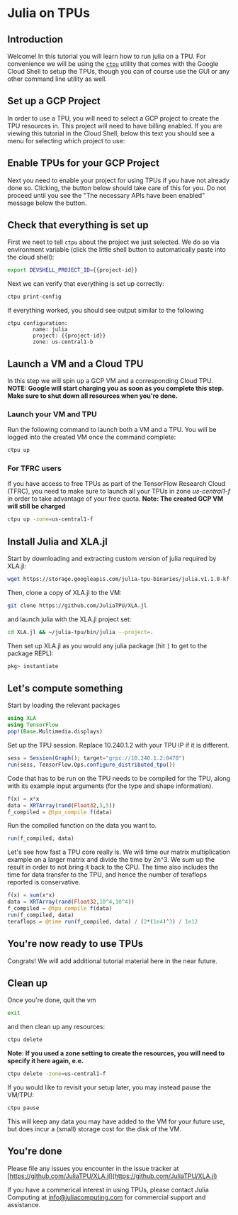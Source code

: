 # Julia on TPUs #

## Introduction ##

Welcome! In this tutorial you will learn how to run julia on a TPU.
For convenience we will be using the [`ctpu`](https://github.com/tensorflow/tpu/tree/master/tools/ctpu)
utility that comes with the Google Cloud Shell to setup the TPUs,
though you can of course use the GUI or any other command line utility
as well.

## Set up a GCP Project  ##

In order to use a TPU, you will need to select a GCP project to create the TPU resources in. This project will need to have billing enabled. If you are viewing this tutorial in the Cloud Shell, below this text you should see a menu for selecting which project to use:

<walkthrough-project-billing-setup permissions="tpu.nodes.create,compute.instances.create">
</walkthrough-project-billing-setup>

## Enable TPUs for your GCP Project ##
Next you need to enable your project for using TPUs if you have not already done so. Clicking, the button below should take care of this for you.
Do not proceed until you see the "The necessary APIs have been enabled" message below the button.

<walkthrough-enable-apis apis="tpu.googleapis.com">
</walkthrough-enable-apis>


## Check that everything is set up ##

First we neet to tell `ctpu` about the project we just selected. We do so via environment variable (click the little shell button to automatically paste into the cloud shell):
```bash
export DEVSHELL_PROJECT_ID={{project-id}}
```
Next we can verify that everything is set up correctly:
```bash
ctpu print-config
```


If everything worked, you should see output similar to the following

```
ctpu configuration:
        name: julia
        project: {{project-id}}
        zone: us-central1-b
```

## Launch a VM and a Cloud TPU ##

In this step we will spin up a GCP VM and a corresponding Cloud TPU. **NOTE: Google will start charging you as soon as you complete this step. Make sure to shut down all resources when you're done.**

### Launch your VM and TPU

Run the following command to launch both a VM and a TPU. You will be logged into the created VM once the command complete:
```bash
ctpu up
```

### For TFRC users

If you have access to free TPUs as part of the TensorFlow Research Cloud (TFRC), you need to make sure to launch all your TPUs in zone *us-central1-f* in order to take advantage of your free quota. **Note: The created GCP VM will still be charged**

```bash
ctpu up -zone=us-central1-f
```

## Install Julia and XLA.jl

Start by downloading and extracting custom version of julia required by XLA.jl:
```bash
wget https://storage.googleapis.com/julia-tpu-binaries/julia.v1.1.0-kf.tpu3.x86_64-linux-gnu.tar.gz && mkdir julia-tpu && tar -C julia-tpu -xzf julia.v1.1.0-kf.tpu3.x86_64-linux-gnu.tar.gz
```

Then, clone a copy of XLA.jl to the VM:
```bash
git clone https://github.com/JuliaTPU/XLA.jl
```

and launch julia with the XLA.jl project set:
```bash
cd XLA.jl && ~/julia-tpu/bin/julia --project=.
```

Then set up XLA.jl as you would any julia package (hit `]` to get to the package REPL):

```julia
pkg> instantiate
```

## Let's compute something

Start by loading the relevant packages
```julia
using XLA
using TensorFlow
pop!(Base.Multimedia.displays)
```

Set up the TPU session. Replace 10.240.1.2 with your TPU IP if it is different.
```julia
sess = Session(Graph(); target="grpc://10.240.1.2:8470")
run(sess, TensorFlow.Ops.configure_distributed_tpu())
```

Code that has to be run on the TPU needs to be compiled for the TPU, along with its example input arguments (for the type and shape information).
```julia
f(x) = x*x
data = XRTArray(rand(Float32,5,5))
f_compiled = @tpu_compile f(data)
```

Run the compiled function on the data you want to.
```julia
run(f_compiled, data)
```

Let's see how fast a TPU core really is. We will time our matrix multiplication example on a larger matrix and divide the time by 2n^3. We sum up the result in order to not bring it back to the CPU. The time also includes the time for data transfer to the TPU, and hence the number of teraflops reported is conservative.
```julia
f(x) = sum(x*x)
data = XRTArray(rand(Float32,10^4,10^4))
f_compiled = @tpu_compile f(data)
run(f_compiled, data)
teraflops = @time run(f_compiled, data) / (2*(1e4)^3) / 1e12
```

## You're now ready to use TPUs

Congrats! We will add additional tutorial material here in the near future.

## Clean up

Once you're done, quit the vm

```bash
exit
```

and then clean up any resources:
```bash
ctpu delete
```

**Note: If you used a zone setting to create the resources, you will need to specify it here again, e.e.**
```bash
ctpu delete -zone=us-central1-f
```

If you would like to revisit your setup later, you may instead pause the VM/TPU:
```bash
ctpu pause
```
This will keep any data you may have added to the VM for your future use, but does incur a (small) storage cost for the disk of the VM.

## You're done ##

Please file any issues you encounter in the issue tracker at [https://github.com/JuliaTPU/XLA.jl](https://github.com/JuliaTPU/XLA.jl)

If you have a commerical interest in using TPUs, please contact Julia Computing at [info@juliacomputing.com](mailto:info@juliacomputing.com) for commercial support and assistance.

<walkthrough-conclusion-trophy />
